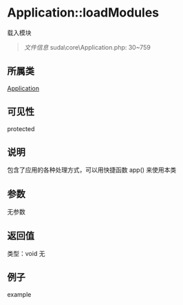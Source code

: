 # Application::loadModules
载入模块
> *文件信息* suda\core\Application.php: 30~759
## 所属类 

[Application](../Application.md)

## 可见性

  protected  
## 说明


包含了应用的各种处理方式，可以用快捷函数 app() 来使用本类


## 参数

无参数

## 返回值
类型：void
无

## 例子

example